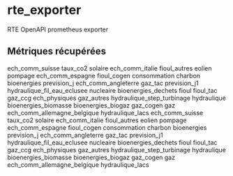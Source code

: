 # rte_exporter
RTE OpenAPI prometheus exporter

## Métriques récupérées
ech_comm_suisse
taux_co2
solaire
ech_comm_italie
fioul_autres
eolien
pompage
ech_comm_espagne
fioul_cogen
consommation
charbon
bioenergies
prevision_j
ech_comm_angleterre
gaz_tac
prevision_j1
hydraulique_fil_eau_eclusee
nucleaire
bioenergies_dechets
fioul
fioul_tac
gaz_ccg
ech_physiques
gaz_autres
hydraulique_step_turbinage
hydraulique
bioenergies_biomasse
bioenergies_biogaz
gaz_cogen
gaz
ech_comm_allemagne_belgique
hydraulique_lacs
ech_comm_suisse
taux_co2
solaire
ech_comm_italie
fioul_autres
eolien
pompage
ech_comm_espagne
fioul_cogen
consommation
charbon
bioenergies
prevision_j
ech_comm_angleterre
gaz_tac
prevision_j1
hydraulique_fil_eau_eclusee
nucleaire
bioenergies_dechets
fioul
fioul_tac
gaz_ccg
ech_physiques
gaz_autres
hydraulique_step_turbinage
hydraulique
bioenergies_biomasse
bioenergies_biogaz
gaz_cogen
gaz
ech_comm_allemagne_belgique
hydraulique_lacs